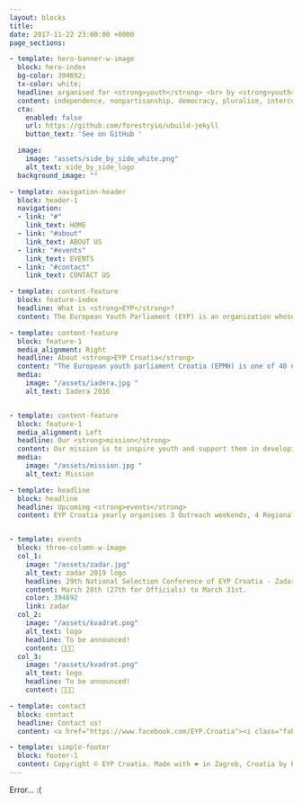 ```yaml
---
layout: blocks
title:
date: 2017-11-22 23:00:00 +0000
page_sections:

- template: hero-banner-w-image
  block: hero-index
  bg-color: 394692;
  tx-color: white;
  headline: organised for <strong>youth</strong> <br> by <strong>youth</strong>
  content: independence, nonpartisanship, democracy, pluralism, intercultural understanding, inclusion, empowerment, contribution, and cooperation
  cta:
    enabled: false
    url: https://github.com/forestryio/ubuild-jekyll
    button_text: 'See on GitHub '

  image:
    image: "assets/side_by_side_white.png"
    alt_text: side_by_side_logo
  background_image: ""

- template: navigation-header
  block: header-1
  navigation:
  - link: "#"
    link_text: HOME
  - link: "#about"
    link_text: ABOUT US
  - link: "#events"
    link_text: EVENTS
  - link: "#contact"
    link_text: CONTACT US

- template: content-feature
  block: feature-index
  headline: What is <strong>EYP</strong>?
  content: The European Youth Parliament (EYP) is an organization whose purpose is educating young people on current European problems in a parliamentary aspect. </br></br> As a network organization, EYP operates in 40 European countries and organizes over 500 events per year and if we aggregate the days we exceed 1200 days and 30,000 active members. </br></br> EYP was founded in 1987, and has since then taken huge steps forward connecting Europe and its different cultures. Today, EYP is one of the largest European platform for political debate, European education and the exchange of ideas among young Europeans. The Schwarzkopf Foundation is an international organization with headquarters in Berlin under which EYP is located.

- template: content-feature
  block: feature-1
  media_alignment: Right
  headline: About <strong>EYP Croatia</strong>
  content: "The European youth parliament Croatia (EPMH) is one of 40 national branches of the European Youth Parliament (EYP). Our organization was launched in Croatia in 1994. </br></br> During the years, we have organized many events: over 40 sessions (EYP days, regional and national sessions) that gathered over 5000 young participants. We’ve had the honor of hosting two international sessions, the largest and most significant event within the association with the support of the European Youth Parliament headquarters in Berlin. </br></br> We are a non-governmental and non-profit organization based on the principle of youth working for youth. We encourage young people to develop an open dialogue and strive to establish an environment where different cultures, opinions, and attitudes throughout Europe interact."
  media:
    image: "/assets/iadera.jpg "
    alt_text: Iadera 2016


- template: content-feature
  block: feature-1
  media_alignment: Left
  headline: Our <strong>mission</strong>
  content: Our mission is to inspire youth and support them in developing their roles in society through debates and international dialogue. In cooperation with 39 national EYP branches, we open the door to hundreds of young people every year.
  media:
    image: "/assets/mission.jpg "
    alt_text: Mission

- template: headline
  block: headline
  headline: Upcoming <strong>events</strong>
  content: EYP Croatia yearly organises 3 Outreach weekends, 4 Regional Selection Conferences,</br> 1 National Selection Conference and monthly meetings.


- template: events
  block: three-column-w-image
  col_1:
    image: "/assets/zadar.jpg"
    alt_text: zadar 2019 logo
    headline: 29th National Selection Conference of EYP Croatia - Zadar 2019.
    content: March 28th (27th for Officials) to March 31st.
    color: 394692
    link: zadar
  col_2:
    image: "/assets/kvadrat.png"
    alt_text: logo
    headline: To be announced!
    content: 🤫🤫🤫
  col_3:
    image: "/assets/kvadrat.png"
    alt_text: logo
    headline: To be announced!
    content: 🤫🤫🤫    

- template: contact
  block: contact
  headline: Contact us!
  content: <a href="https://www.facebook.com/EYP.Croatia"><i class="fab fa-facebook"></i> European Youth Parliament Croatia</a> </br> <a href="https://www.facebook.com/RegionalsCRO"><i class="fab fa-facebook"></i> Regional Sessions of EYP Croatia</a> </br> <a href="https://www.instagram.com/eypcroatia"><i class="fab fa-instagram"></i> EYP Croatia</a> </br> <a href="mailto:info@eyp.hr"><i class="far fa-share-square"></i> info@eyp.hr</a>

- template: simple-footer
  block: footer-1
  content: Copyright © EYP Croatia. Made with ❤️ in Zagreb, Croatia by PR working group. </br> Contribute on <a href="https://github.com/eypcro/eyp.hr">GitHub</a>.
---
```


Error... :(

